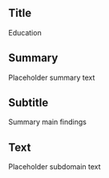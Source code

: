 ## Title
Education

## Summary
Placeholder summary text

## Subtitle
Summary main findings

## Text
Placeholder subdomain text
